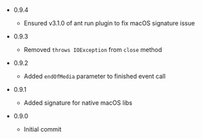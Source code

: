 - 0.9.4
  - Ensured v3.1.0 of ant run plugin to fix macOS signature issue


- 0.9.3
  - Removed `throws IOException` from `close` method


- 0.9.2
  - Added `endOfMedia` parameter to finished event call


- 0.9.1
  - Added signature for native macOS libs


- 0.9.0
  - Initial commit 